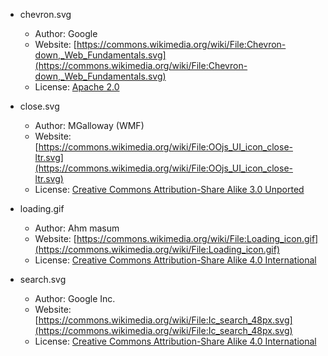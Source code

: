 - chevron.svg
    - Author: Google
    - Website: [https://commons.wikimedia.org/wiki/File:Chevron-down,_Web_Fundamentals.svg](https://commons.wikimedia.org/wiki/File:Chevron-down,_Web_Fundamentals.svg)
    - License: [Apache 2.0](https://github.com/google/WebFundamentals/blob/master/LICENSE)

- close.svg
    - Author: MGalloway (WMF)
    - Website: [https://commons.wikimedia.org/wiki/File:OOjs_UI_icon_close-ltr.svg](https://commons.wikimedia.org/wiki/File:OOjs_UI_icon_close-ltr.svg)
    - License: [Creative Commons Attribution-Share Alike 3.0 Unported](https://en.wikipedia.org/wiki/en:Creative_Commons)

- loading.gif
    - Author: Ahm masum 
    - Website: [https://commons.wikimedia.org/wiki/File:Loading_icon.gif](https://commons.wikimedia.org/wiki/File:Loading_icon.gif)
    - License: [Creative Commons Attribution-Share Alike 4.0 International](https://creativecommons.org/licenses/by-sa/4.0/deed.en)

- search.svg
    - Author: Google Inc.
    - Website: [https://commons.wikimedia.org/wiki/File:Ic_search_48px.svg](https://commons.wikimedia.org/wiki/File:Ic_search_48px.svg)
    - License: [Creative Commons Attribution-Share Alike 4.0 International](https://creativecommons.org/licenses/by-sa/4.0/deed.en)